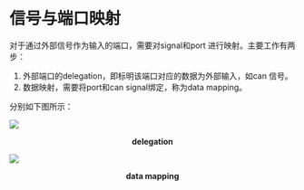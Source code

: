 # 信号与端口映射

对于通过外部信号作为输入的端口，需要对signal和port 进行映射。主要工作有两步：

1. 外部端口的delegation，即标明该端口对应的数据为外部输入，如can 信号。
2. 数据映射，需要将port和can signal绑定，称为data mapping。

分别如下图所示：

![](https://gitee.com/hzfy_haojiangwang/myPicBed/raw/master/port_delegation.png)
**<center> delegation </center>**

![](https://gitee.com/hzfy_haojiangwang/myPicBed/raw/master/data%20mapping.png)
**<center> data mapping </center>**